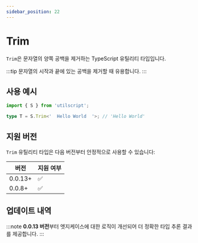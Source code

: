 ```yaml
---
sidebar_position: 22
---
```


# Trim

`Trim`은 문자열의 양쪽 공백을 제거하는 TypeScript 유틸리티 타입입니다.

:::tip
문자열의 시작과 끝에 있는 공백을 제거할 때 유용합니다.
:::

## 사용 예시

```ts
import { S } from 'utilscript';

type T = S.Trim<'  Hello World  '>; // 'Hello World'
```

## 지원 버전

`Trim` 유틸리티 타입은 다음 버전부터 안정적으로 사용할 수 있습니다:

| 버전    | 지원 여부 |
| ------- | --------- |
| 0.0.13+ | ✅        |
| 0.0.8+  | ✅        |

## 업데이트 내역

:::note
**0.0.13 버전**부터 엣지케이스에 대한 로직이 개선되어 더 정확한 타입 추론 결과를 제공합니다.
:::
